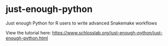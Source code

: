 # just-enough-python
Just enough Python for R users to write advanced Snakemake workflows

View the tutorial here: https://www.schlosslab.org/just-enough-python/just-enough-python.html